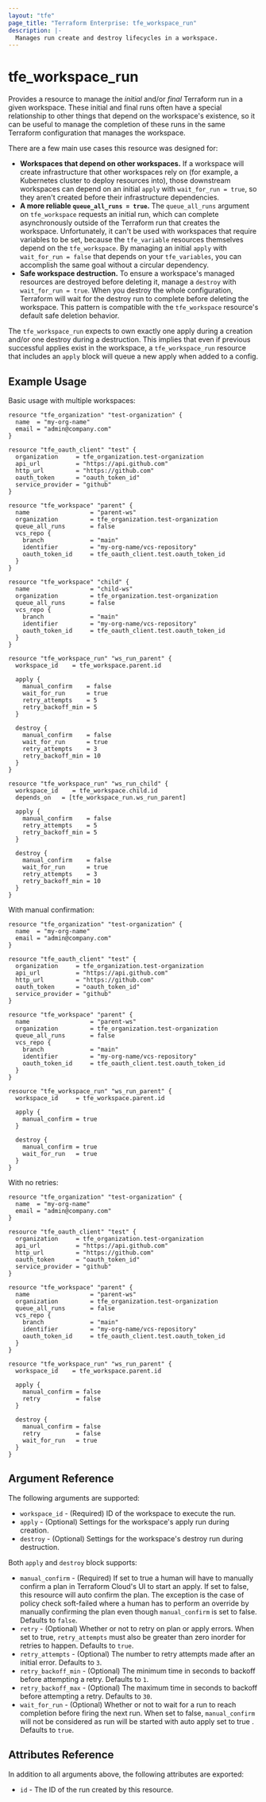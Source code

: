```yaml
---
layout: "tfe"
page_title: "Terraform Enterprise: tfe_workspace_run"
description: |-
  Manages run create and destroy lifecycles in a workspace.
---
```


# tfe_workspace_run

Provides a resource to manage the _initial_ and/or _final_ Terraform run in a given workspace. These initial and final runs often have a special relationship to other things that depend on the workspace's existence, so it can be useful to manage the completion of these runs in the same Terraform configuration that manages the workspace.

There are a few main use cases this resource was designed for:

- **Workspaces that depend on other workspaces.** If a workspace will create infrastructure that other workspaces rely on (for example, a Kubernetes cluster to deploy resources into), those downstream workspaces can depend on an initial `apply` with `wait_for_run = true`, so they aren't created before their infrastructure dependencies.
- **A more reliable `queue_all_runs = true`.** The `queue_all_runs` argument on `tfe_workspace` requests an initial run, which can complete asynchronously outside of the Terraform run that creates the workspace. Unfortunately, it can't be used with workspaces that require variables to be set, because the `tfe_variable` resources themselves depend on the `tfe_workspace`. By managing an initial `apply` with `wait_for_run = false` that depends on your `tfe_variables`, you can accomplish the same goal without a circular dependency.
- **Safe workspace destruction.** To ensure a workspace's managed resources are destroyed before deleting it, manage a `destroy` with `wait_for_run = true`. When you destroy the whole configuration, Terraform will wait for the destroy run to complete before deleting the workspace. This pattern is compatible with the `tfe_workspace` resource's default safe deletion behavior.

The `tfe_workspace_run` expects to own exactly one apply during a creation and/or one destroy during a destruction. This implies that even if previous successful applies exist in the workspace, a `tfe_workspace_run` resource that includes an `apply` block will queue a new apply when added to a config.

## Example Usage

Basic usage with multiple workspaces:

```hcl
resource "tfe_organization" "test-organization" {
  name  = "my-org-name"
  email = "admin@company.com"
}

resource "tfe_oauth_client" "test" {
  organization     = tfe_organization.test-organization
  api_url          = "https://api.github.com"
  http_url         = "https://github.com"
  oauth_token      = "oauth_token_id"
  service_provider = "github"
}

resource "tfe_workspace" "parent" {
  name                 = "parent-ws"
  organization         = tfe_organization.test-organization
  queue_all_runs       = false
  vcs_repo {
    branch             = "main"
    identifier         = "my-org-name/vcs-repository"
    oauth_token_id     = tfe_oauth_client.test.oauth_token_id
  }
}

resource "tfe_workspace" "child" {
  name                 = "child-ws"
  organization         = tfe_organization.test-organization
  queue_all_runs       = false
  vcs_repo {
    branch             = "main"
    identifier         = "my-org-name/vcs-repository"
    oauth_token_id     = tfe_oauth_client.test.oauth_token_id
  }
}

resource "tfe_workspace_run" "ws_run_parent" {
  workspace_id    = tfe_workspace.parent.id

  apply {
    manual_confirm    = false
    wait_for_run      = true
    retry_attempts    = 5
    retry_backoff_min = 5
  }

  destroy {
    manual_confirm    = false
    wait_for_run      = true
    retry_attempts    = 3
    retry_backoff_min = 10
  }
}

resource "tfe_workspace_run" "ws_run_child" {
  workspace_id    = tfe_workspace.child.id
  depends_on   = [tfe_workspace_run.ws_run_parent]

  apply {
    manual_confirm    = false
    retry_attempts    = 5
    retry_backoff_min = 5
  }

  destroy {
    manual_confirm    = false
    wait_for_run      = true
    retry_attempts    = 3
    retry_backoff_min = 10
  }
}
```

With manual confirmation:

```hcl
resource "tfe_organization" "test-organization" {
  name  = "my-org-name"
  email = "admin@company.com"
}

resource "tfe_oauth_client" "test" {
  organization     = tfe_organization.test-organization
  api_url          = "https://api.github.com"
  http_url         = "https://github.com"
  oauth_token      = "oauth_token_id"
  service_provider = "github"
}

resource "tfe_workspace" "parent" {
  name                 = "parent-ws"
  organization         = tfe_organization.test-organization
  queue_all_runs       = false
  vcs_repo {
    branch             = "main"
    identifier         = "my-org-name/vcs-repository"
    oauth_token_id     = tfe_oauth_client.test.oauth_token_id
  }
}

resource "tfe_workspace_run" "ws_run_parent" {
  workspace_id     = tfe_workspace.parent.id

  apply {
    manual_confirm = true
  }

  destroy {
    manual_confirm = true
    wait_for_run   = true
  }
}

```

With no retries:

```hcl
resource "tfe_organization" "test-organization" {
  name  = "my-org-name"
  email = "admin@company.com"
}

resource "tfe_oauth_client" "test" {
  organization     = tfe_organization.test-organization
  api_url          = "https://api.github.com"
  http_url         = "https://github.com"
  oauth_token      = "oauth_token_id"
  service_provider = "github"
}

resource "tfe_workspace" "parent" {
  name                 = "parent-ws"
  organization         = tfe_organization.test-organization
  queue_all_runs       = false
  vcs_repo {
    branch             = "main"
    identifier         = "my-org-name/vcs-repository"
    oauth_token_id     = tfe_oauth_client.test.oauth_token_id
  }
}

resource "tfe_workspace_run" "ws_run_parent" {
  workspace_id    = tfe_workspace.parent.id

  apply {
    manual_confirm = false
    retry          = false
  }

  destroy {
    manual_confirm = false
    retry          = false
    wait_for_run   = true
  }
}

```

## Argument Reference

The following arguments are supported:

* `workspace_id` - (Required) ID of the workspace to execute the run.
* `apply` - (Optional) Settings for the workspace's apply run during creation.
* `destroy` - (Optional) Settings for the workspace's destroy run during destruction.

Both `apply` and `destroy` block supports:

* `manual_confirm` - (Required) If set to true a human will have to manually confirm a plan in Terraform Cloud's UI to start an apply. If set to false, this resource will auto confirm the plan. The exception is the case of policy check soft-failed where a human has to perform an override by manually confirming the plan even though `manual_confirm` is set to false. Defaults to `false`.
* `retry` - (Optional) Whether or not to retry on plan or apply errors. When set to true, `retry_attempts` must also be greater than zero inorder for retries to happen. Defaults to `true`.
* `retry_attempts` - (Optional) The number to retry attempts made after an initial error. Defaults to `3`.
* `retry_backoff_min` - (Optional) The minimum time in seconds to backoff before attempting a retry. Defaults to `1`.
* `retry_backoff_max` - (Optional) The maximum time in seconds to backoff before attempting a retry. Defaults to `30`.
* `wait_for_run` - (Optional) Whether or not to wait for a run to reach completion before firing the next run. When set to false, `manual_confirm` will not be considered as run will be started with auto apply set to true . Defaults to `true`.

## Attributes Reference

In addition to all arguments above, the following attributes are exported:

* `id` - The ID of the run created by this resource.
